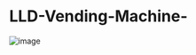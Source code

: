 # LLD-Vending-Machine-

![image](https://github.com/user-attachments/assets/f7cf474d-6ac7-447f-aff6-617e517b8c4b)
